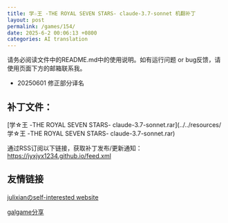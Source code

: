 ```yaml
---
title: 学☆王 -THE ROYAL SEVEN STARS- claude-3.7-sonnet 机翻补丁
layout: post
permalink: /games/154/
date: 2025-6-2 00:06:13 +0800
categories: AI translation
---
```



请务必阅读文件中的README.md中的使用说明。如有运行问题 or bug反馈，请使用页面下方的邮箱联系我。

- 20250601 修正部分译名

## 补丁文件：

[学☆王 -THE ROYAL SEVEN STARS- claude-3.7-sonnet.rar](../../resources/学☆王 -THE ROYAL SEVEN STARS- claude-3.7-sonnet.rar)

 

通过RSS订阅以下链接，获取补丁发布/更新通知：https://jyxjyx1234.github.io/feed.xml

## 友情链接

[julixianのself-interested website](https://julixian-siw.worldsystem.top/) 

[galgame分享](https://t.me/galgpt)
